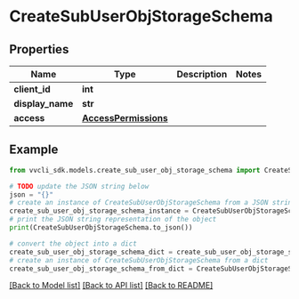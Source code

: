 # CreateSubUserObjStorageSchema


## Properties

Name | Type | Description | Notes
------------ | ------------- | ------------- | -------------
**client_id** | **int** |  | 
**display_name** | **str** |  | 
**access** | [**AccessPermissions**](AccessPermissions.md) |  | 

## Example

```python
from vvcli_sdk.models.create_sub_user_obj_storage_schema import CreateSubUserObjStorageSchema

# TODO update the JSON string below
json = "{}"
# create an instance of CreateSubUserObjStorageSchema from a JSON string
create_sub_user_obj_storage_schema_instance = CreateSubUserObjStorageSchema.from_json(json)
# print the JSON string representation of the object
print(CreateSubUserObjStorageSchema.to_json())

# convert the object into a dict
create_sub_user_obj_storage_schema_dict = create_sub_user_obj_storage_schema_instance.to_dict()
# create an instance of CreateSubUserObjStorageSchema from a dict
create_sub_user_obj_storage_schema_from_dict = CreateSubUserObjStorageSchema.from_dict(create_sub_user_obj_storage_schema_dict)
```
[[Back to Model list]](../README.md#documentation-for-models) [[Back to API list]](../README.md#documentation-for-api-endpoints) [[Back to README]](../README.md)


